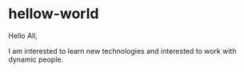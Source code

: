 # hellow-world

Hello All,

I am interested to learn new technologies and interested to work with dynamic people.
